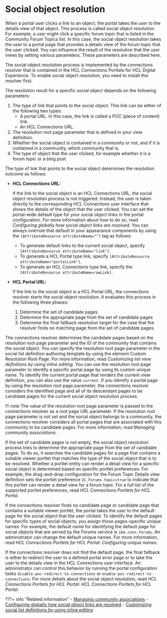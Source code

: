# Social object resolution

When a portal user clicks a link to an object, the portal takes the user to the details view of that object. This process is called social object resolution. For example, a user might click a specific forum topic that is listed in the Community Forum Topics list. In this case, the social object resolution takes the user to a portal page that provides a details view of the forum topic that the user clicked. You can influence the result of the resolution that the user views by setting various parameters. These parameters are described here.

The social object resolution process is implemented by the connections resolver that is contained in the HCL Connections Portlets for HCL Digital Experience. To enable social object resolution, you need to install this resolver first.

The resolution result for a specific social object depends on the following parameters:

1.  The type of link that points to the social object. This link can be either of the following two types:
    -   A portal URL. In this case, the link is called a POC \(piece of content\) link.
    -   An HCL Connections URL.
2.  The resolution root page parameter that is defined in your view definition.
3.  Whether the social object is contained in a community or not, and if it is contained in a community, which community that is.
4.  The type of object that the user clicked, for example whether it is a forum topic or a blog post.

The type of link that points to the social object determines the resolution outcome as follows:

-   **HCL Connections URL:**

    If the link to the social object is an HCL Connections URL, the social object resolution process is not triggered. Instead, the user is taken directly to the corresponding HCL Connections user interface that shows the details of the object that the user clicked. You can set the portal-wide default type for your social object links in the portal configuration. For more information about how to do so, read *Configuring globally how social object links are resolved*. You can always overrule that default in your appearance components by using the `[AttributeResource attributeName=""]` tag as follows:

    -   To generate default links to the current social object, specify `[AttributeResource attributeName="link"]`.
    -   To generate a HCL Portal type link, specify `[AttributeResource attributeName="portalLink"]`.
    -   To generate an HCL Connections type link, specify the `[AttributeResource attributeName=rawLink]`.
-   **HCL Portal URL:**

    If the link to the social object is a HCL Portal URL, the connections resolver starts the social object resolution. It evaluates this process in the following three phases:

    1.  Determine the set of candidate pages
    2.  Determine the appropriate page from the set of candidate pages
    3.  Determine the final fallback resolution target for the case that the resolver finds no matching page from the set of candidate pages.

The connections resolver determines the candidate pages based on the resolution root page parameter and the ID of the community that contains the social object. You can specify the resolution root page parameter in the social list definition authoring template by using the element Custom Resolution Root Page. For more information, read *Customizing list view definitions by using inline editing*. You can use the resolution root page parameter to identify a specific portal page by using its custom unique name. To identify the current portal page that renders the current view definition, you can also use the value `current`. If you identify a portal page by using the resolution root page parameter, the connections resolver considers the identified page and all of its descendant pages to be candidate pages for the current social object resolution process.

!!! note
    The value of the resolution root page parameter is passed to the connections resolver as a root page URL parameter. If the resolution root page parameter is not set and the social object belongs to a community, the connections resolver considers all portal pages that are associated with this community to be candidate pages. For more information, read *Managing community associations*.

If the set of candidate pages is not empty, the social object resolution process tries to determine the appropriate page from the set of candidate pages. To do so, it searches the candidate pages for a page that contains a suitable viewer portlet that matches the type of the social object that is to be resolved. Whether a portlet entity can render a detail view for a specific social object is determined based on specific portlet preferences. For example, the drag-and-drop configuration for the Forum Topic Details view definition sets the portlet preference `IC_Forums.topic=true` to indicate that this portlet can render a detail view for a forum topic. For a full list of the supported portlet preferences, read *HCL Connections Portlets for HCL Portal*.

If the connections resolver finds no candidate page or candidate page that contains a suitable viewer portlet, the portal takes the user to the default page for the social object that the user clicked. To identify the default pages for specific types of social objects, you assign those pages-specific unique names. For example, the default name for identifying the default page for social objects that are served by the Forums service is `ibm.conn.forums`. An administrator can change the default unique names. For more information, read *HCL Connections Portlets for HCL Portal: Configuring unique names*.

If the connections resolver does not find the default page, the final fallback is either to redirect the user to a defined portal error page or to take the user to the details view in the HCL Connections user interface. An administrator can control this behavior by running the portal configuration tasks `disable-poc-redirect-to-connections` or `enable-poc-redirect-to-connections`. For more details about the social object resolution, read *HCL Connections Portlets for HCL Portal: HCL Connections Portlets for HCL Portal*.



???+ info "Related information"
    - [Managing community associations](../../../../extend_dx/integration/connections/configuration/managing_community_pages/commpages_create_mapping.md)
    - [Configuring globally how social object links are resolved](../../cfg_global_settings_social_rendering/soc_rendr_cfg_reslv_links.md)
    - [Customizing social list definitions by using inline editing](../../customizing_view_definitions/soc_rendr_cust_socl_list.md)

